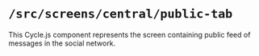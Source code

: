 # `/src/screens/central/public-tab`

This Cycle.js component represents the screen containing public feed of messages in the social network.
